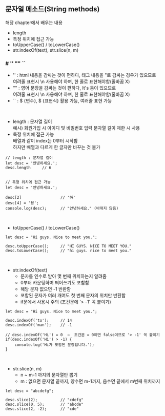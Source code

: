 ## 문자열 메소드(String methods)
해당 chapter에서 배우는 내용   
- length   
- 특정 위치에 접근 가능   
- toUpperCase() / toLowerCase()    
- str.indexOf(text), str.slice(n, m)   

### # ''    ""    ``
- '' : html 내용을 감싸는 것이 편하다, 태그 내용을 "로 감싸는 경우가 있으므로   
여려줄 표현시 \n 사용해야 하며, 한 줄로 표현해야함(줄바꿈 X)   
- "" : 영어 문장을 감싸는 것이 편하다, It's 등이 있으므로   
여려줄 표현시 \n 사용해야 하며, 한 줄로 표현해야함(줄바꿈 X)   
- `` : $ {변수}, $ {표현식} 활용 가능, 여러줄 표현 가능   
<br>

- length : 문자열 길이    
  예시) 회원가입 시 아이디 및 비밀번호 입력 문자열 길이 제한 시 사용   
- 특정 위치에 접근 가능   
  배열과 같이 index는 0부터 시작함   
  하지만 배열과 다르게 한 글자만 바꾸는 것 불가
```
// length : 문자열 길이
let desc = '안녕하세요.';
desc.length     // 6


// 특정 위치에 접근 가능
let desc = '안녕하세요.';

desc[2]                 // '하'
desc[4] = '용';
console.log(desc);      // "안녕하세요." (바뀌지 않음)
```
<br>

- toUpperCase() / toLowerCase()   
```
let desc = "Hi guys. Nice to meet you.";

desc.toUpperCase();     // "HI GUYS. NICE TO MEET YOU."
desc.toLowerCase();     // "hi guys. nice to meet you."
```
<br>

- str.indexOf(text)
  * 문자를 인수로 받아 몇 번째 위치하는지 알려줌   
  * 0부터 카운팅하며 띄어쓰기도 포함함   
  * 해당 문자 없으면 -1 반환함   
  * 포함된 문자가 여러 개여도 첫 번째 문자의 위치만 반환함   
  * if문에서 사용시 주의 (조건문에 '> -1' 꼭 붙이기)
```
let desc = "Hi guys. Nice to meet you.";

desc.indexOf('to');     // 14
desc.indexOf('man');    // -1

// desc.indexOf('Hi') = 0  →  조건문 = 0이면 false이므로 '> -1' 꼭 붙이기 
if(desc.indexOf('Hi') > -1) {
    console.log('Hi가 포함된 문장입니다.');
}
```
<br>

- str.slice(n, m)
  * n ~ m-1 까지의 문자열만 뽑기
  * m : 없으면 문자열 끝까지, 양수면 m-1까지, 음수면 끝에서 m번째 위치까지   
```
let desc = "abcdefg";

desc.slice(2);          // "cdefg"
desc.slice(0, 5);       // "abcde"
desc.slice(2, -2);      // "cde"
```
<br>
